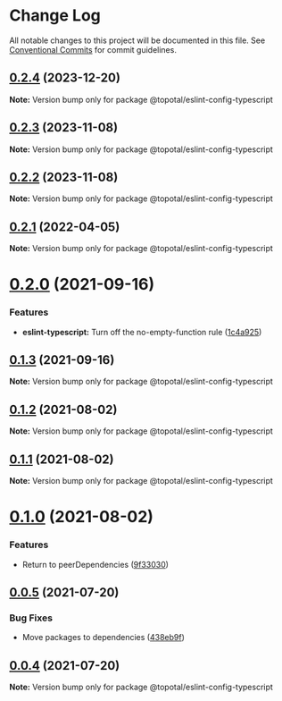 # Change Log

All notable changes to this project will be documented in this file.
See [Conventional Commits](https://conventionalcommits.org) for commit guidelines.

## [0.2.4](https://github.com/topotal/js-sdk/compare/@topotal/eslint-config-typescript@0.2.3...@topotal/eslint-config-typescript@0.2.4) (2023-12-20)

**Note:** Version bump only for package @topotal/eslint-config-typescript





## [0.2.3](https://github.com/topotal/js-sdk/compare/@topotal/eslint-config-typescript@0.2.1...@topotal/eslint-config-typescript@0.2.3) (2023-11-08)

**Note:** Version bump only for package @topotal/eslint-config-typescript

## [0.2.2](https://github.com/topotal/js-sdk/compare/@topotal/eslint-config-typescript@0.2.1...@topotal/eslint-config-typescript@0.2.2) (2023-11-08)

**Note:** Version bump only for package @topotal/eslint-config-typescript

## [0.2.1](https://github.com/topotal/js-sdk/compare/@topotal/eslint-config-typescript@0.2.0...@topotal/eslint-config-typescript@0.2.1) (2022-04-05)

**Note:** Version bump only for package @topotal/eslint-config-typescript

# [0.2.0](https://github.com/topotal/js-sdk/compare/@topotal/eslint-config-typescript@0.1.3...@topotal/eslint-config-typescript@0.2.0) (2021-09-16)

### Features

- **eslint-typescript:** Turn off the no-empty-function rule ([1c4a925](https://github.com/topotal/js-sdk/commit/1c4a9257a367c0bf4715d258a52e37bd30a138e9))

## [0.1.3](https://github.com/topotal/js-sdk/compare/@topotal/eslint-config-typescript@0.1.2...@topotal/eslint-config-typescript@0.1.3) (2021-09-16)

**Note:** Version bump only for package @topotal/eslint-config-typescript

## [0.1.2](https://github.com/topotal/js-sdk/compare/@topotal/eslint-config-typescript@0.1.1...@topotal/eslint-config-typescript@0.1.2) (2021-08-02)

**Note:** Version bump only for package @topotal/eslint-config-typescript

## [0.1.1](https://github.com/topotal/js-sdk/compare/@topotal/eslint-config-typescript@0.1.0...@topotal/eslint-config-typescript@0.1.1) (2021-08-02)

**Note:** Version bump only for package @topotal/eslint-config-typescript

# [0.1.0](https://github.com/topotal/js-sdk/compare/@topotal/eslint-config-typescript@0.0.5...@topotal/eslint-config-typescript@0.1.0) (2021-08-02)

### Features

- Return to peerDependencies ([9f33030](https://github.com/topotal/js-sdk/commit/9f330301952ae72ced54fd2daf74b424bde27b7c))

## [0.0.5](https://github.com/topotal/js-sdk/compare/@topotal/eslint-config-typescript@0.0.4...@topotal/eslint-config-typescript@0.0.5) (2021-07-20)

### Bug Fixes

- Move packages to dependencies ([438eb9f](https://github.com/topotal/js-sdk/commit/438eb9f674b7d4e3f53b946fc9a58bdc86fcf3ed))

## [0.0.4](https://github.com/topotal/js-sdk/compare/@topotal/eslint-config-typescript@0.0.3...@topotal/eslint-config-typescript@0.0.4) (2021-07-20)

**Note:** Version bump only for package @topotal/eslint-config-typescript
